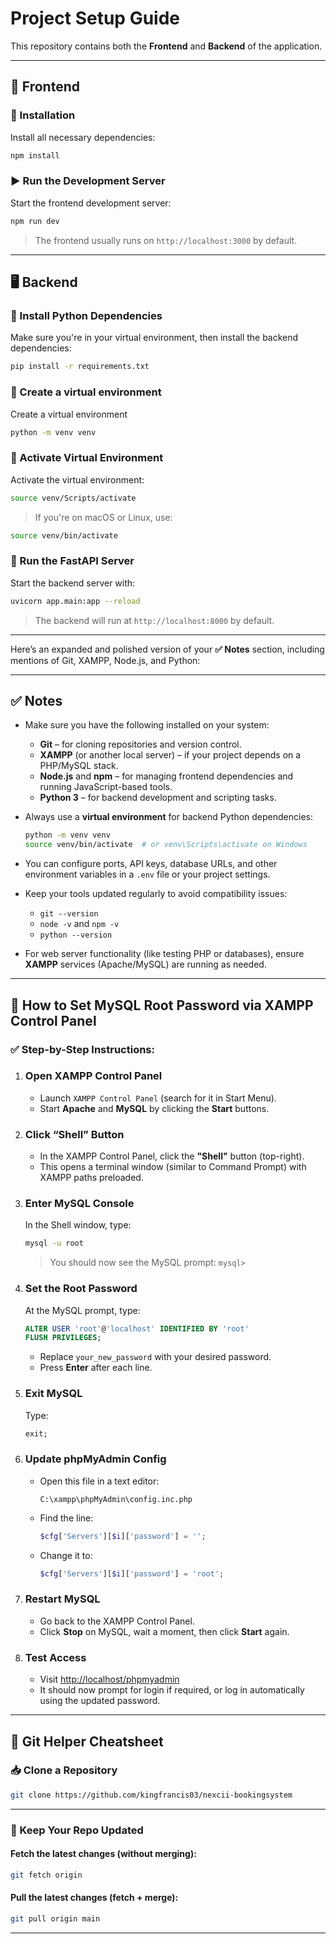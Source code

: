 # Project Setup Guide

This repository contains both the **Frontend** and **Backend** of the application.

---

## 📁 Frontend

### 🔧 Installation

Install all necessary dependencies:

```bash
npm install
````

### ▶️ Run the Development Server

Start the frontend development server:

```bash
npm run dev
```

> The frontend usually runs on `http://localhost:3000` by default.

---

## 🖥️ Backend

### 🔧 Install Python Dependencies

Make sure you're in your virtual environment, then install the backend dependencies:

```bash
pip install -r requirements.txt
```

### 🧪 Create a virtual environment

Create a virtual environment

```bash
python -m venv venv
```

### 🧪 Activate Virtual Environment

Activate the virtual environment:

```bash
source venv/Scripts/activate
```

> If you're on macOS or Linux, use:

```bash
source venv/bin/activate
```

### 🚀 Run the FastAPI Server

Start the backend server with:

```bash
uvicorn app.main:app --reload
```

> The backend will run at `http://localhost:8000` by default.

---

Here’s an expanded and polished version of your **✅ Notes** section, including mentions of Git, XAMPP, Node.js, and Python:

---

## ✅ Notes

* Make sure you have the following installed on your system:

  * **Git** – for cloning repositories and version control.
  * **XAMPP** (or another local server) – if your project depends on a PHP/MySQL stack.
  * **Node.js** and **npm** – for managing frontend dependencies and running JavaScript-based tools.
  * **Python 3** – for backend development and scripting tasks.

* Always use a **virtual environment** for backend Python dependencies:

  ```bash
  python -m venv venv
  source venv/bin/activate  # or venv\Scripts\activate on Windows
  ```

* You can configure ports, API keys, database URLs, and other environment variables in a `.env` file or your project settings.

* Keep your tools updated regularly to avoid compatibility issues:

  * `git --version`
  * `node -v` and `npm -v`
  * `python --version`

* For web server functionality (like testing PHP or databases), ensure **XAMPP** services (Apache/MySQL) are running as needed.

---

## 🔐 How to Set MySQL Root Password via XAMPP Control Panel

### ✅ Step-by-Step Instructions:

1. ### **Open XAMPP Control Panel**

   * Launch `XAMPP Control Panel` (search for it in Start Menu).
   * Start **Apache** and **MySQL** by clicking the **Start** buttons.

2. ### **Click “Shell” Button**

   * In the XAMPP Control Panel, click the **"Shell"** button (top-right).
   * This opens a terminal window (similar to Command Prompt) with XAMPP paths preloaded.

3. ### **Enter MySQL Console**

   In the Shell window, type:

   ```bash
   mysql -u root
   ```

   > You should now see the MySQL prompt: `mysql>`

4. ### **Set the Root Password**

   At the MySQL prompt, type:

   ```sql
   ALTER USER 'root'@'localhost' IDENTIFIED BY 'root'
   FLUSH PRIVILEGES;
   ```

   * Replace `your_new_password` with your desired password.
   * Press **Enter** after each line.

5. ### **Exit MySQL**

   Type:

   ```sql
   exit;
   ```

6. ### **Update phpMyAdmin Config**

   * Open this file in a text editor:

     ```
     C:\xampp\phpMyAdmin\config.inc.php
     ```
   * Find the line:

     ```php
     $cfg['Servers'][$i]['password'] = '';
     ```
   * Change it to:

     ```php
     $cfg['Servers'][$i]['password'] = 'root';
     ```

7. ### **Restart MySQL**

   * Go back to the XAMPP Control Panel.
   * Click **Stop** on MySQL, wait a moment, then click **Start** again.

8. ### **Test Access**

   * Visit [http://localhost/phpmyadmin](http://localhost/phpmyadmin)
   * It should now prompt for login if required, or log in automatically using the updated password.

---
## 🧰 Git Helper Cheatsheet

### 📥 Clone a Repository

```bash
git clone https://github.com/kingfrancis03/nexcii-bookingsystem 
```

---

### 🔄 Keep Your Repo Updated

#### Fetch the latest changes (without merging):

```bash
git fetch origin
```

#### Pull the latest changes (fetch + merge):

```bash
git pull origin main 
```

---